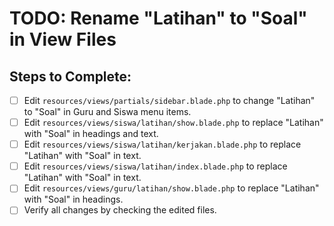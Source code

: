 # TODO: Rename "Latihan" to "Soal" in View Files

## Steps to Complete:

- [ ] Edit `resources/views/partials/sidebar.blade.php` to change "Latihan" to "Soal" in Guru and Siswa menu items.
- [ ] Edit `resources/views/siswa/latihan/show.blade.php` to replace "Latihan" with "Soal" in headings and text.
- [ ] Edit `resources/views/siswa/latihan/kerjakan.blade.php` to replace "Latihan" with "Soal" in text.
- [ ] Edit `resources/views/siswa/latihan/index.blade.php` to replace "Latihan" with "Soal" in text.
- [ ] Edit `resources/views/guru/latihan/show.blade.php` to replace "Latihan" with "Soal" in headings.
- [ ] Verify all changes by checking the edited files.
